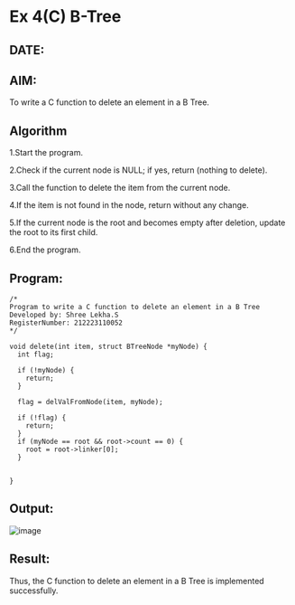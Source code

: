 # Ex 4(C) B-Tree
## DATE:
## AIM:
To write a C function to delete an element in a B Tree.
## Algorithm

1.Start the program.

2.Check if the current node is NULL; if yes, return (nothing to delete).

3.Call the function to delete the item from the current node.

4.If the item is not found in the node, return without any change.

5.If the current node is the root and becomes empty after deletion, update the root to its first child.

6.End the program.  

## Program:
```
/*
Program to write a C function to delete an element in a B Tree
Developed by: Shree Lekha.S
RegisterNumber: 212223110052
*/

void delete(int item, struct BTreeNode *myNode) {
  int flag;

  if (!myNode) {
    return;
  }

  flag = delValFromNode(item, myNode);

  if (!flag) {
    return;
  }
  if (myNode == root && root->count == 0) {
    root = root->linker[0];
  }


}

```

## Output:

![image](https://github.com/user-attachments/assets/bec27b5b-33b5-42ea-bf64-576d6cf8e03c)


## Result:
Thus, the C function to delete an element in a B Tree is implemented successfully.
